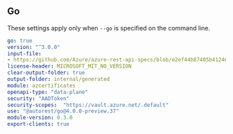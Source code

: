 ## Go

These settings apply only when `--go` is specified on the command line.

``` yaml
go: true
version: "^3.0.0"
input-file:
- https://github.com/Azure/azure-rest-api-specs/blob/e2ef44b87405b412403ccb005bfb3975411adf60/specification/keyvault/data-plane/Microsoft.KeyVault/stable/7.3/certificates.json
license-header: MICROSOFT_MIT_NO_VERSION
clear-output-folder: true
output-folder: internal/generated
module: azcertificates
openapi-type: "data-plane"
security: "AADToken"
security-scopes:  "https://vault.azure.net/.default"
use: "@autorest/go@4.0.0-preview.37"
module-version: 0.3.0
export-clients: true
```
